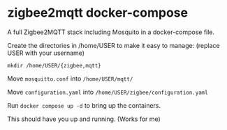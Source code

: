 # zigbee2mqtt docker-compose
A full Zigbee2MQTT stack including Mosquito in a docker-compose file.

Create the directories in /home/USER to make it easy to manage:
(replace USER with your username)
```
mkdir /home/USER/{zigbee,mqtt}
```

Move ```mosquitto.conf``` into ```/home/USER/mqtt/``` 

Move ```configuration.yaml``` into ```/home/USER/zigbee/configuration.yaml``` 

Run ```docker compose up -d``` to bring up the containers.

This should have you up and running. (Works for me)
